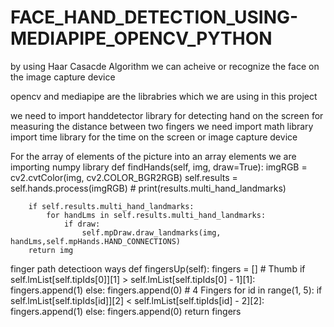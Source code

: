 # FACE_HAND_DETECTION_USING-MEDIAPIPE_OPENCV_PYTHON

by using Haar Casacde Algorithm we can acheive or recognize the face on the image capture device 

opencv and mediapipe are the librabries which we are using in this project 

we need to import handdetector library for detecting hand on the screen for measuring the distance between two fingers we need import math library import time library for the time on the screen or image capture device 

For the array of elements of the picture into an array elements we are importing numpy library
def findHands(self, img, draw=True):
        imgRGB = cv2.cvtColor(img, cv2.COLOR_BGR2RGB)
        self.results = self.hands.process(imgRGB)
        # print(results.multi_hand_landmarks)

        if self.results.multi_hand_landmarks:
            for handLms in self.results.multi_hand_landmarks:
                if draw:
                    self.mpDraw.draw_landmarks(img, handLms,self.mpHands.HAND_CONNECTIONS)
        return img
finger path detectioon ways 
def fingersUp(self):
        fingers = []
        # Thumb
        if self.lmList[self.tipIds[0]][1] > self.lmList[self.tipIds[0] - 1][1]:
            fingers.append(1)
        else:
            fingers.append(0)
        # 4 Fingers
        for id in range(1, 5):
            if self.lmList[self.tipIds[id]][2] < self.lmList[self.tipIds[id] - 2][2]:
                fingers.append(1)
            else:
                fingers.append(0)
        return fingers
